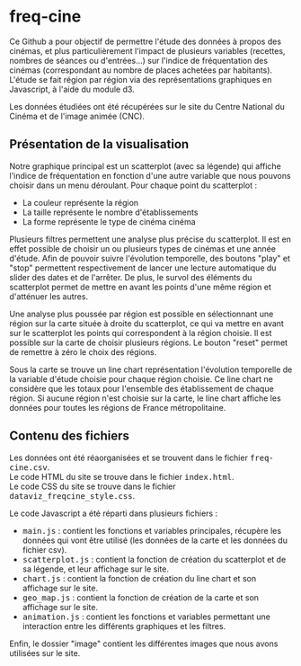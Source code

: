 # freq-cine

Ce Github a pour objectif de permettre l'étude des données à propos des cinémas, et plus particulièrement l'impact de plusieurs variables (recettes, nombres de séances ou d'entrées...) sur l'indice de fréquentation des cinémas (correspondant au nombre de places achetées par habitants). L'étude se fait région par région via des représentations graphiques en Javascript, à l'aide du module d3.

Les données étudiées ont été récupérées sur le site du Centre National du Cinéma et de l'image animée (CNC).


## Présentation de la visualisation

Notre graphique principal est un scatterplot (avec sa légende) qui affiche l'indice de fréquentation en fonction d'une autre variable que nous pouvons choisir dans un menu déroulant. Pour chaque point du scatterplot :
- La couleur représente la région
- La taille représente le nombre d'établissements
- La forme représente le type de cinéma cinéma

Plusieurs filtres permettent une analyse plus précise du scatterplot. Il est en effet possible de choisir un ou plusieurs types de cinémas et une année d'étude. Afin de pouvoir suivre l'évolution temporelle, des boutons "play" et "stop" permettent respectivement de lancer une lecture automatique du slider des dates et de l'arrêter. De plus, le survol des éléments du scatterplot permet de mettre en avant les points d'une même région et d'atténuer les autres.

Une analyse plus poussée par région est possible en sélectionnant une région sur la carte située à droite du scatterplot, ce qui va mettre en avant sur le scatterplot les points qui correspondent à la région choisie. Il est possible sur la carte de choisir plusieurs régions. Le bouton "reset" permet de remettre à zéro le choix des régions.

Sous la carte se trouve un line chart représentation l'évolution temporelle de la variable d'étude choisie pour chaque région choisie. Ce line chart ne considère que les totaux pour l'ensemble des établissement de chaque région. Si aucune région n'est choisie sur la carte, le line chart affiche les données pour toutes les régions de France métropolitaine.

## Contenu des fichiers

Les données ont été réaorganisées et se trouvent dans le fichier <tt>freq-cine.csv</tt>.
<br/>Le code HTML du site se trouve dans le fichier <tt>index.html</tt>.
<br/>Le code CSS du site se trouve dans le fichier <tt>dataviz_freqcine_style.css</tt>.

Le code Javascript a été réparti dans plusieurs fichiers :
- <tt>main.js</tt> : contient les fonctions et variables principales, récupère les données qui vont être utilisé (les données de la carte et les données du fichier csv).
- <tt>scatterplot.js</tt> : contient la fonction de création du scatterplot et de sa légende, et leur affichage sur le site.
- <tt>chart.js</tt> : contient la fonction de création du line chart et son affichage sur le site.
- <tt>geo_map.js</tt> : contient la fonction de création de la carte et son affichage sur le site.
- <tt>animation.js</tt> : contient les fonctions et variables permettant une interaction entre les différents graphiques et les filtres.

Enfin, le dossier "image" contient les différentes images que nous avons utilisées sur le site.
